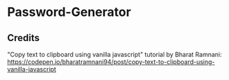 # Password-Generator

## Credits

"Copy text to clipboard using vanilla javascript" tutorial by Bharat Ramnani:
https://codepen.io/bharatramnani94/post/copy-text-to-clipboard-using-vanilla-javascript
